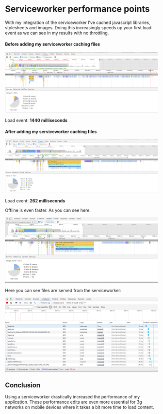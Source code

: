# Serviceworker performance points

With my integration of the serviceworker I've cached javascript libraries, stylesheets and images. Doing this increasingly speeds up your first load event as we can see in my results with no throttling.

#### Before adding my serviceworker caching files
![Before Serviceworker](readme/before_serviceworker.png)

Load event: **1440 milliseconds**

#### After adding my serviceworker caching files
![After Serviceworker](readme/after_serviceworker.png)

Load event: **262 milliseconds**

Offline is even faster. As you can see here:

![Offline performance with Serviceworker](readme/offline_performance.png)

Here you can see files are served from the serviceworker:

![Offline serviceworker network tab](readme/offline_networktab.png)

## Conclusion
Using a serviceworker drastically increased the performance of my application. These performance edits are even more essential for 3g networks on mobile devices where it takes a bit more time to load content.

